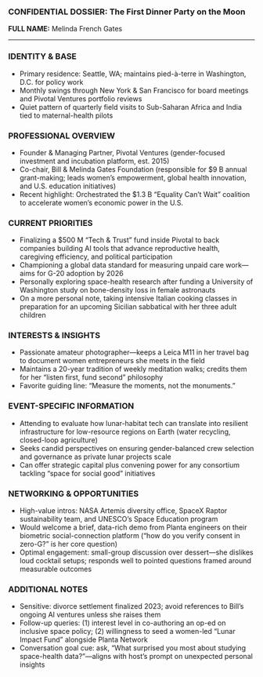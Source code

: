 ### CONFIDENTIAL DOSSIER: The First Dinner Party on the Moon

**FULL NAME:** Melinda French Gates

---
### IDENTITY & BASE
- Primary residence: Seattle, WA; maintains pied-à-terre in Washington, D.C. for policy work
- Monthly swings through New York & San Francisco for board meetings and Pivotal Ventures portfolio reviews
- Quiet pattern of quarterly field visits to Sub-Saharan Africa and India tied to maternal-health pilots

### PROFESSIONAL OVERVIEW
- Founder & Managing Partner, Pivotal Ventures (gender-focused investment and incubation platform, est. 2015)
- Co-chair, Bill & Melinda Gates Foundation (responsible for $9 B annual grant-making; leads women’s empowerment, global health innovation, and U.S. education initiatives)
- Recent highlight: Orchestrated the $1.3 B “Equality Can’t Wait” coalition to accelerate women’s economic power in the U.S.

### CURRENT PRIORITIES
- Finalizing a $500 M “Tech & Trust” fund inside Pivotal to back companies building AI tools that advance reproductive health, caregiving efficiency, and political participation
- Championing a global data standard for measuring unpaid care work—aims for G-20 adoption by 2026
- Personally exploring space-health research after funding a University of Washington study on bone-density loss in female astronauts
- On a more personal note, taking intensive Italian cooking classes in preparation for an upcoming Sicilian sabbatical with her three adult children

### INTERESTS & INSIGHTS
- Passionate amateur photographer—keeps a Leica M11 in her travel bag to document women entrepreneurs she meets in the field
- Maintains a 20-year tradition of weekly meditation walks; credits them for her “listen first, fund second” philosophy
- Favorite guiding line: “Measure the moments, not the monuments.”

### EVENT-SPECIFIC INFORMATION
- Attending to evaluate how lunar-habitat tech can translate into resilient infrastructure for low-resource regions on Earth (water recycling, closed-loop agriculture)
- Seeks candid perspectives on ensuring gender-balanced crew selection and governance as private lunar projects scale
- Can offer strategic capital plus convening power for any consortium tackling “space for social good” initiatives

### NETWORKING & OPPORTUNITIES
- High-value intros: NASA Artemis diversity office, SpaceX Raptor sustainability team, and UNESCO’s Space Education program
- Would welcome a brief, data-rich demo from Planta engineers on their biometric social-connection platform (“how do you verify consent in zero-G?” is her core question)
- Optimal engagement: small-group discussion over dessert—she dislikes loud cocktail setups; responds well to pointed questions framed around measurable outcomes

### ADDITIONAL NOTES
- Sensitive: divorce settlement finalized 2023; avoid references to Bill’s ongoing AI ventures unless she raises them
- Follow-up queries: (1) interest level in co-authoring an op-ed on inclusive space policy; (2) willingness to seed a women-led “Lunar Impact Fund” alongside Planta Network
- Conversation goal cue: ask, “What surprised you most about studying space-health data?”—aligns with host’s prompt on unexpected personal insights